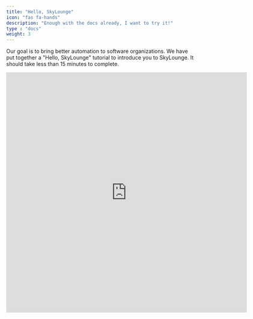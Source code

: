 ```yaml
---
title: "Hello, SkyLounge"
icon: "fas fa-hands"
description: "Enough with the docs already, I want to try it!"
type : "docs"
weight: 3
---
```


Our goal is to bring better automation to software organizations. We have put together a "Hello, SkyLounge" tutorial to introduce you to SkyLounge. It should take less than 15 minutes to complete.

<iframe class="align-self-center"
  src="https://scribehow.com/embed/Say_hello_to_SkyLounge__1YLPBxTeRdq3FHd0ZLElsg" width="640" height="640"
  allowfullscreen frameborder="0"></iframe>
